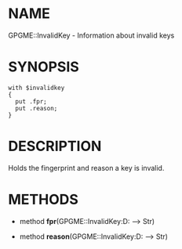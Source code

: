 NAME
====

GPGME::InvalidKey - Information about invalid keys

SYNOPSIS
========

    with $invalidkey
    {
      put .fpr;
      put .reason;
    }

DESCRIPTION
===========

Holds the fingerprint and reason a key is invalid.

METHODS
=======

  * method **fpr**(GPGME::InvalidKey:D: --> Str)

  * method **reason**(GPGME::InvalidKey:D: --> Str)

